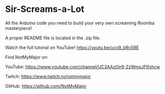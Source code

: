 # Sir-Screams-a-Lot
All the Arduino code you need to build your very own screaming Roomba masterpiece!

A proper README file is located in the .zip file.

Watch the full tutorial on YouTube! https://youtu.be/uco9_bRv5BE

Find NotMyMajor on:

YouTube: https://www.youtube.com/channel/UC3AAzOir9-2zWmsJFtfxhcw

Twitch: https://www.twitch.tv/notmymajor

GitHub: https://github.com/NotMyMajor
